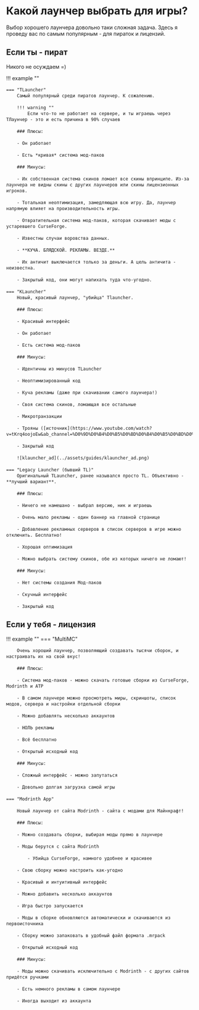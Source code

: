 # Какой лаунчер выбрать для игры?

Выбор хорошего лаунчера довольно таки сложная задача. Здесь я проведу вас по самым популярным - для пираток и лицензий.

## Если ты - пират

Никого не осуждаем =)

!!! example ""

    === "TLauncher"
        Самый популярный среди пиратов лаунчер. К сожалению.

        !!! warning ""
            Если что-то не работает на сервере, и ты играешь через ТЛаунчер - это и есть причина в 90% случаев

        ### Плюсы:

        - Он работает

        - Есть *кривая* система мод-паков

        ### Минусы:

        - Их собственная система скинов ломает все скины впринципе. Из-за лаунчера не видны скины с других лаунчеров или скины лицензионных игроков.

        - Тотальная неоптимизация, замедляющая всю игру. Да, лаунчер напрямую влияет на производительность игры.

        - Отвратительная система мод-паков, которая скачивает моды с устаревшего CurseForge.

        - Известны случаи воровства данных.

        - **КУЧА. БЛЯДСКОЙ. РЕКЛАМЫ. ВЕЗДЕ.**

        - Их античит выключается только за деньги. А цель античита - неизвестна.

        - Закрытый код, они могут напихать туда что-угодно.

    === "KLauncher"
        Новый, красивый лаунчер, "убийца" Tlauncher. 

        ### Плюсы:

        - Красивый интерфейс

        - Он работает

        - Есть система мод-паков

        ### Минусы:

        - Идентичны из минусов TLauncher

        - Неоптимизированный код

        - Куча рекламы (даже при скачивании самого лаунчера!)

        - Своя система скинов, ломающая все остальные

        - Микротранзакции

        - Трояны ([источник](https://www.youtube.com/watch?v=tKrq4oojoEw&ab_channel=%D0%9D%D0%B4%D0%B5%D0%BD%D0%B4%D0%B5%D0%BD%D0%B0))

        - Закрытый код

        ![klauncher_ad](../assets/guides/klauncher_ad.png)

    === "Legacy Launcher (бывший TL)"
        Оригинальный TLauncher, ранее назывался просто TL. Объективно - **лучший вариант**.

        ### Плюсы:

        - Ничего не намешано - выбрал версию, ник и играешь

        - Очень мало рекламы - один баннер на главной странице

        - Добавление рекламных серверов в список серверов в игре можно отключить. Бесплатно!

        - Хорошая оптимизация

        - Можно выбрать систему скинов, обе из которых ничего не ломают!

        ### Минусы:

        - Нет системы создания Мод-паков

        - Скучный интерфейс

        - Закрытый код

## Если у тебя - лицензия

!!! example ""
    === "MultiMC"
        
        Очень хороший лаунчер, позволяющий создавать тысячи сборок, и настраивать их на свой вкус!

        ### Плюсы:

        - Система мод-паков - можно скачать готовые сборки из CurseForge, Modrinth и ATP

        - В самом лаунчере можно просмотреть миры, скриншоты, список модов, сервера и настройки отдельной сборки

        - Можно добавлять несколько аккаунтов

        - НОЛЬ рекламы

        - Всё бесплатно

        - Открытый исходный код

        ### Минусы:

        - Сложный интерфейс - можно запутаться

        - Довольно долгая загрузка самой игры

    === "Modrinth App"

        Новый лаунчер от сайта Modrinth - сайта с модами для Майнкрафт!

        ### Плюсы:

        - Можно создавать сборки, выбирая моды прямо в лаунчере

        - Моды берутся с сайта Modrinth

            - Убийца CurseForge, намного удобнее и красивее

        - Свою сборку можно настроить как-угодно

        - Красивый и интуитивный интерфейс

        - Можно добавить несколько аккаунтов

        - Игра быстро запускается

        - Моды в сборке обновляются автоматически и скачиваются из первоисточника

        - Сборку можно запаковать в удобный файл формата .mrpack

        - Открытый исходный код

        ### Минусы:

        - Моды можно скачивать исключительно с Modrinth - с других сайтов придётся ручками

        - Есть немного рекламы в самом лаунчере

        - Иногда выходит из аккаунта